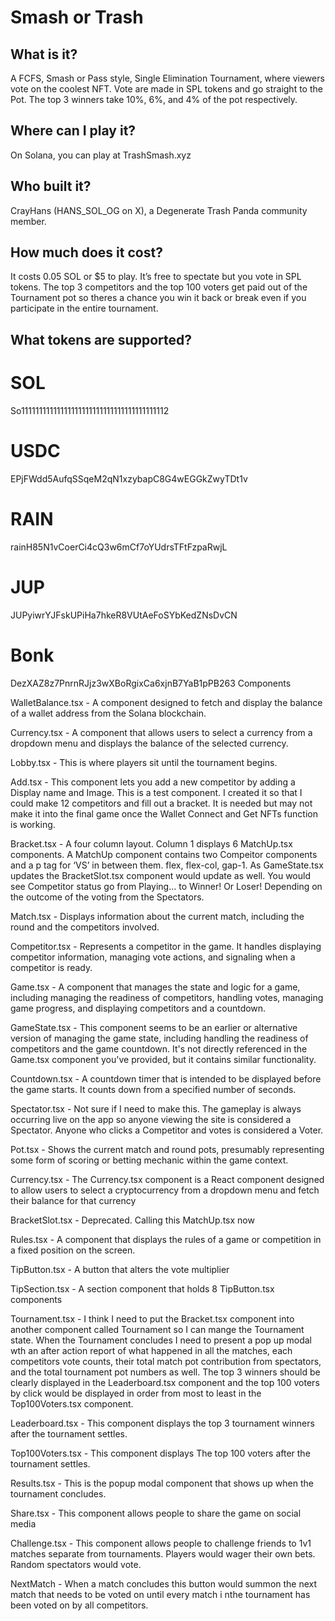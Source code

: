 # Smash or Trash

## What is it?

A FCFS, Smash or Pass style, Single Elimination Tournament, where viewers vote on the coolest NFT. Vote are made in SPL tokens and go straight to the Pot. The top 3 winners take 10%, 6%, and 4% of the pot respectively. 

## Where can I play it?
On Solana, you can play at TrashSmash.xyz

## Who built it? 
CrayHans (HANS_SOL_OG on X), a Degenerate Trash Panda community member.

## How much does it cost?
It costs 0.05 SOL or $5 to play. It’s free to spectate but you vote in SPL tokens. The top 3 competitors and the top 100 voters get paid out of the Tournament pot so theres a chance you win it back or break even if you participate in the entire tournament.

## What tokens are supported?

# SOL
So11111111111111111111111111111111111111112

# USDC
EPjFWdd5AufqSSqeM2qN1xzybapC8G4wEGGkZwyTDt1v

# RAIN
rainH85N1vCoerCi4cQ3w6mCf7oYUdrsTFtFzpaRwjL

# JUP
JUPyiwrYJFskUPiHa7hkeR8VUtAeFoSYbKedZNsDvCN

# Bonk
DezXAZ8z7PnrnRJjz3wXBoRgixCa6xjnB7YaB1pPB263
Components

WalletBalance.tsx - A component designed to fetch and display the balance of a wallet address from the Solana blockchain.

Currency.tsx - A component that allows users to select a currency from a dropdown menu and displays the balance of the selected currency.

Lobby.tsx - This is where players sit until the tournament begins.

Add.tsx - This component lets you add a new competitor by adding a Display name and Image. This is a test component. I created it so that I could make 12 competitors and fill out a bracket. It is needed but may not make it into the final game once the Wallet Connect and Get NFTs function is working.

Bracket.tsx - A four column layout. Column 1 displays 6 MatchUp.tsx components. A MatchUp component contains two Compeitor components and a p tag for ‘VS’ in between them. flex, flex-col, gap-1. As GameState.tsx updates the BracketSlot.tsx component would update as well. You would see Competitor status go from Playing… to Winner! Or Loser! Depending on the outcome of the voting from the Spectators. 

Match.tsx - Displays information about the current match, including the round and the competitors involved.

Competitor.tsx - Represents a competitor in the game. It handles displaying competitor information, managing vote actions, and signaling when a competitor is ready.

Game.tsx - A component that manages the state and logic for a game, including managing the readiness of competitors, handling votes, managing game progress, and displaying competitors and a countdown.

GameState.tsx - This component seems to be an earlier or alternative version of managing the game state, including handling the readiness of competitors and the game countdown. It's not directly referenced in the Game.tsx component you've provided, but it contains similar functionality.

Countdown.tsx - A countdown timer that is intended to be displayed before the game starts. It counts down from a specified number of seconds.

Spectator.tsx - Not sure if I need to make this. The gameplay is always occurring live on the app so anyone viewing the site is considered a Spectator. Anyone who clicks a Competitor and votes is considered a Voter.

Pot.tsx - Shows the current match and round pots, presumably representing some form of scoring or betting mechanic within the game context.

Currency.tsx -  The Currency.tsx component is a React component designed to allow users to select a cryptocurrency from a dropdown menu and fetch their balance for that currency

BracketSlot.tsx - Deprecated. Calling this MatchUp.tsx now

Rules.tsx - A component that displays the rules of a game or competition in a fixed position on the screen.

TipButton.tsx - A button that alters the vote multiplier

TipSection.tsx - A section component that holds 8 TipButton.tsx components

Tournament.tsx - I think I need to put the Bracket.tsx component into another component called Tournament so I can mange the Tournament state. When the Tournament concludes I need to present a pop up modal wth an after action report of what happened in all the matches, each competitors vote counts, their total match pot contribution from spectators, and the total tournament pot numbers as well. The top 3 winners should be clearly displayed in the Leaderboard.tsx component and the top 100 voters by click would be displayed in order from most to least in the Top100Voters.tsx component.

Leaderboard.tsx - This component displays the top 3 tournament winners after the tournament settles.

Top100Voters.tsx - This component displays The top 100 voters after the tournament settles.

Results.tsx - This is the popup modal component that shows up when the tournament concludes.

Share.tsx - This component allows people to share the game on social media

Challenge.tsx - This component allows people to challenge friends to 1v1 matches separate from tournaments. Players would wager their own bets. Random spectators would vote.

NextMatch - When a match concludes this button would summon the next match that needs to be voted on until every match i nthe tournament has been voted on by all competitors.
